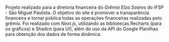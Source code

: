 Projeto realizado para a diretoria financeira do *Grêmio Elza Soares* do IFSP - São Miguel Paulista. O objetivo do site é promover a transparência financeira e tornar pública todas as operações financeiras realizadas pelo grêmio.
Foi realizado com *Next.js*, utilizando as bibliotecas Recharts (para os gráficos) e Shadcn (para UI), além do uso da API do Google Planilhas para obtenção dos dados de forma dinâmica.